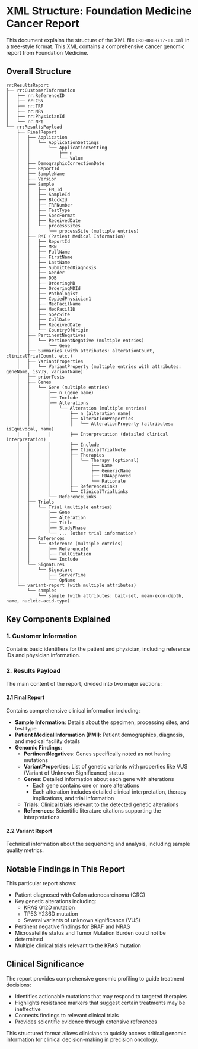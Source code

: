# XML Structure: Foundation Medicine Cancer Report

This document explains the structure of the XML file `ORD-0808717-01.xml` in a tree-style format. This XML contains a comprehensive cancer genomic report from Foundation Medicine.

## Overall Structure

```
rr:ResultsReport
├── rr:CustomerInformation
│   ├── rr:ReferenceID
│   ├── rr:CSN
│   ├── rr:TRF
│   ├── rr:MRN
│   ├── rr:PhysicianId
│   └── rr:NPI
└── rr:ResultsPayload
    ├── FinalReport
    │   ├── Application
    │   │   └── ApplicationSettings
    │   │       └── ApplicationSetting
    │   │           ├── n
    │   │           └── Value
    │   ├── DemographicCorrectionDate
    │   ├── ReportId
    │   ├── SampleName
    │   ├── Version
    │   ├── Sample
    │   │   ├── FM_Id
    │   │   ├── SampleId
    │   │   ├── BlockId
    │   │   ├── TRFNumber
    │   │   ├── TestType
    │   │   ├── SpecFormat
    │   │   ├── ReceivedDate
    │   │   └── processSites
    │   │       └── processSite (multiple entries)
    │   ├── PMI (Patient Medical Information)
    │   │   ├── ReportId
    │   │   ├── MRN
    │   │   ├── FullName
    │   │   ├── FirstName
    │   │   ├── LastName
    │   │   ├── SubmittedDiagnosis
    │   │   ├── Gender
    │   │   ├── DOB
    │   │   ├── OrderingMD
    │   │   ├── OrderingMDId
    │   │   ├── Pathologist
    │   │   ├── CopiedPhysician1
    │   │   ├── MedFacilName
    │   │   ├── MedFacilID
    │   │   ├── SpecSite
    │   │   ├── CollDate
    │   │   ├── ReceivedDate
    │   │   └── CountryOfOrigin
    │   ├── PertinentNegatives
    │   │   └── PertinentNegative (multiple entries)
    │   │       └── Gene
    │   ├── Summaries (with attributes: alterationCount, clinicalTrialCount, etc.)
    │   ├── VariantProperties
    │   │   └── VariantProperty (multiple entries with attributes: geneName, isVUS, variantName)
    │   ├── priorTests
    │   ├── Genes
    │   │   └── Gene (multiple entries)
    │   │       ├── n (gene name)
    │   │       ├── Include
    │   │       ├── Alterations
    │   │       │   └── Alteration (multiple entries)
    │   │       │       ├── n (alteration name)
    │   │       │       ├── AlterationProperties
    │   │       │       │   └── AlterationProperty (attributes: isEquivocal, name)
    │   │       │       ├── Interpretation (detailed clinical interpretation)
    │   │       │       ├── Include
    │   │       │       ├── ClinicalTrialNote
    │   │       │       ├── Therapies
    │   │       │       │   └── Therapy (optional)
    │   │       │       │       ├── Name
    │   │       │       │       ├── GenericName
    │   │       │       │       ├── FDAApproved
    │   │       │       │       └── Rationale
    │   │       │       ├── ReferenceLinks
    │   │       │       └── ClinicalTrialLinks
    │   │       └── ReferenceLinks
    │   ├── Trials
    │   │   └── Trial (multiple entries)
    │   │       ├── Gene
    │   │       ├── Alteration
    │   │       ├── Title
    │   │       ├── StudyPhase
    │   │       └── ... (other trial information)
    │   ├── References
    │   │   └── Reference (multiple entries)
    │   │       ├── ReferenceId
    │   │       ├── FullCitation
    │   │       └── Include
    │   └── Signatures
    │       └── Signature
    │           ├── ServerTime
    │           └── OpName
    └── variant-report (with multiple attributes)
        └── samples
            └── sample (with attributes: bait-set, mean-exon-depth, name, nucleic-acid-type)
```

## Key Components Explained

### 1. Customer Information
Contains basic identifiers for the patient and physician, including reference IDs and physician information.

### 2. Results Payload
The main content of the report, divided into two major sections:

#### 2.1 Final Report
Contains comprehensive clinical information including:

- **Sample Information**: Details about the specimen, processing sites, and test type
- **Patient Medical Information (PMI)**: Patient demographics, diagnosis, and medical facility details
- **Genomic Findings**:
  - **PertinentNegatives**: Genes specifically noted as not having mutations
  - **VariantProperties**: List of genetic variants with properties like VUS (Variant of Unknown Significance) status
  - **Genes**: Detailed information about each gene with alterations
    - Each gene contains one or more alterations
    - Each alteration includes detailed clinical interpretation, therapy implications, and trial information
  - **Trials**: Clinical trials relevant to the detected genetic alterations
  - **References**: Scientific literature citations supporting the interpretations

#### 2.2 Variant Report
Technical information about the sequencing and analysis, including sample quality metrics.

## Notable Findings in This Report

This particular report shows:
- Patient diagnosed with Colon adenocarcinoma (CRC)
- Key genetic alterations including:
  - KRAS G12D mutation
  - TP53 Y236D mutation
  - Several variants of unknown significance (VUS)
- Pertinent negative findings for BRAF and NRAS
- Microsatellite status and Tumor Mutation Burden could not be determined
- Multiple clinical trials relevant to the KRAS mutation

## Clinical Significance

The report provides comprehensive genomic profiling to guide treatment decisions:
- Identifies actionable mutations that may respond to targeted therapies
- Highlights resistance markers that suggest certain treatments may be ineffective
- Connects findings to relevant clinical trials
- Provides scientific evidence through extensive references

This structured format allows clinicians to quickly access critical genomic information for clinical decision-making in precision oncology.
